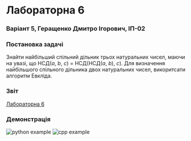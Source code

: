 # Лабораторна 6
### Варіант 5, Геращенко Дмитро Ігорович, ІП-02

### Постановка задачі
Знайти найбільший спільний дільник трьох натуральних чисел, маючи на увазі, що НСД(<i>a</i>, <i>b</i>, <i>c</i>) = НСД(НСД(<i>a</i>, <i>b</i>), <i>c</i>). Для визначення найбільшого спільного дільника двох натуральних чисел, викоритсати алгоритм Евкліда.

### Звіт
[Лабораторна 6](https://github.com/moodduckk/labs/raw/master/reports/06-gcd-of-three-numbers.docx)

### Демонстрація
![python example](https://moodduckk.github.io/labs/examples/06-gcd-of-three-numbers-python.png)
![cpp    example](https://moodduckk.github.io/labs/examples/06-gcd-of-three-numbers-cpp.png)
